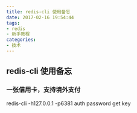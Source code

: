```yaml
---
title: redis-cli 使用备忘
date: 2017-02-16 19:54:44
tags:
- redis
- 新手教程
categories:
- 技术
---
```


## redis-cli 使用备忘

###  一张信用卡，支持境外支付
  redis-cli -h127.0.0.1 -p6381
  auth password
  get key
